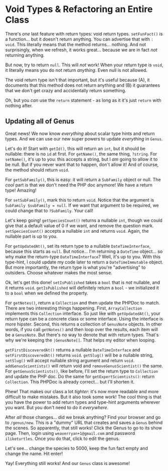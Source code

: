 # Void Types & Refactoring an Entire Class

There's *one* last feature with return types: void return types. `setFunFact()` is
a function... but it doesn't return anything. You can advertise that with `: void`.
This literally means that the method returns... nothing. And not surprisingly, when
we refresh, it works great... because we are in fact *not* returning anything.

But now, try to return `null`. This will *not* work! When your return type is
`void`, it literally means you do not return *anything*. Even null is not allowed.

The void return type isn't that important, but it's useful because (A), it documents
that this method does not return anything and (B) it guarantees that we don't get
crazy and accidentally return something.

Oh, but you *can* use the `return` statement - as long as it it's just `return` with
nothing after.

## Updating all of Genus

Great news! We now know *everything* about scalar type hints and return types. And
we can use our new super powers to update *everything* in `Genus`.

Let's do it! Start with `getId()`, this will return an `int`, but it should be nullable:
there is no `id` at first. For `getName()`, the same thing, `?string`. For `setName()`,
it's up to you: this accepts a string, but I *am* going to allow it to be null. But
if you never want that to happen, don't allow it! And of course, the method should
return `void`.

For `getSubFamily()`, this is easy: it will return a `SubFamily` object or null.
The *cool* part is that we don't need the PHP doc anymore! We have a return type!
Amazing!

For `setSubFamily()`, mark this to return `void`. Notice that the argument is
`SubFamily $subFamily = null`. If we want that argument to be required, we could
change that to `?SubFamily`. Your call!

Let's keep going! `getSpeciesCount()` returns a nullable `int`, though we could give
that a default value of 0 if we want, and remove the question mark. `setSpeciesCount()`
accepts a nullable `int` and returns `void`. Again, the nullable part is up to you.

For `getUpdatedAt()`, set its return type to a nullable `DateTimeInterface`, because
this starts as `null`. But notice... I'm returning a `DateTime` object... so why make
the return-type `DateTimeInterface`? Well, it's up to you. With this type-hint, I could
update my code later to return a `DateTimeImmutable` object. But more importantly,
the return type is what you're "advertising" to outsiders. Choose whatever makes
the most sense.

Ok, let's get this done! `setIsPublished` takes a `bool` that is *not* nullable,
and it returns `void`. `getIsPublished` will definitely return a `bool` - we initialized
it to a `bool` when we defined the property. 

For `getNotes()`, return a `Collection` and then update the PHPDoc to match. There
are two interesting things happening. First, `ArrayCollection` implements this
`Collection` interface. So just like with `getUpdatedAt()`, your return type can
be a concrete class or some interface. Using the interface is more hipster. Second,
this returns a collection of `GenusNote` objects. In other words, if you call `getNotes()`
and then loop over the results, each item will be a `GenusNote`. But there's no way
to denote that with return types. That's why we're keeping the `|GenusNote[]`. That
helps my editor when looping.

`getFirstDiscoveredAt()` returns a nullable `DateTimeInterface` and `setFirstDiscoveredAt()`
returns `void`. `getSlug()` will be a nullable string, `setSlug()` will accept nullable
string argument and return `void`. `addGenusScientists()` will return void and `removeGenusScientist()`
the same. For `getGenusScientists()`, like before, I'll set the return type to `Collection`
and update the PHP doc. Do the same for `getExpertScientists()`: return `Collection`.
This PHPDoc is already correct... but I'll shorten it.

Phew! That makes our class a lot *tighter*: it's now more readable and more difficult
to make mistakes. But it also took some work! The cool thing is that you have the
power to add return types and type-hint arguments wherever you want. But you
don't need to do it *everywhere*.

After *all* those changes... did we break anything? Find your browser and go to
`/genus/new`. This is a "dummy" URL that creates and saves a `Genus` behind the
scenes. So apparently, that still works! Click the Genus to go to its show page.
Then, login using `weaverryan+1@gmail.com` and password `iliketurtles`. Once you
do that, click to edit the genus.

Let's see... change the species to 5000, keep the fun fact empty and change the
name. Hit enter!

Yay! Everything still works! And our `Genus` class is awesome!

